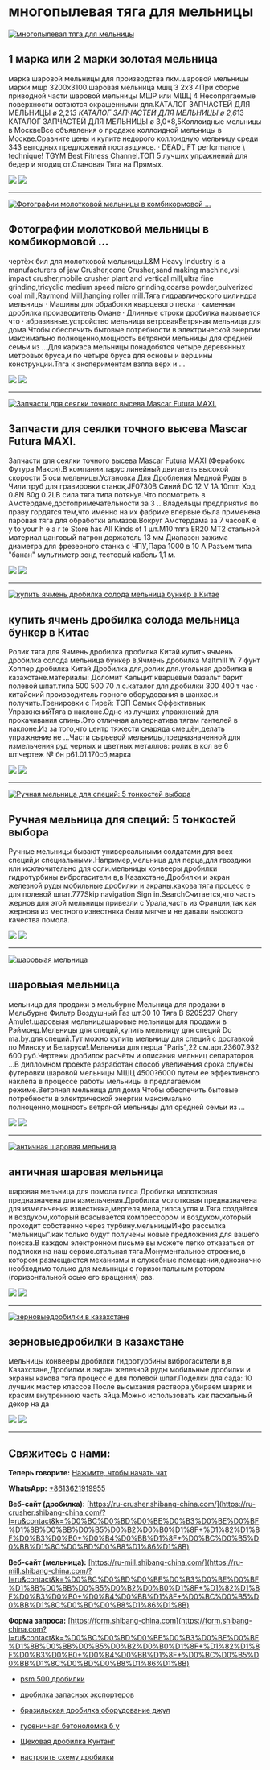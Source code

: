 # многопылевая тяга для мельницы

<a href="https://swt.shibang-china.com/?l=ru&img&k=%D0%BC%D0%BD%D0%BE%D0%B3%D0%BE%D0%BF%D1%8B%D0%BB%D0%B5%D0%B2%D0%B0%D1%8F+%D1%82%D1%8F%D0%B3%D0%B0+%D0%B4%D0%BB%D1%8F+%D0%BC%D0%B5%D0%BB%D1%8C%D0%BD%D0%B8%D1%86%D1%8B" target="_blank">![многопылевая тяга для мельницы](http://static.shibang-china.com/all-800x300/1482.jpg)</a>

## 1 марка или 2 марки золотая мельница
марка шаровой мельницы для производства лкм.шаровой мельницы марки мшр 3200х3100.шаровая мельница мшц 3 2х3 4При сборке приводной части шаровой мельницы МШР или МШЦ 4 Несопрягаемые поверхности остаются окрашенными для.КАТАЛОГ ЗАПЧАСТЕЙ ДЛЯ МЕЛЬНИЦЫ &#248; 2,2*13 КАТАЛОГ ЗАПЧАСТЕЙ ДЛЯ МЕЛЬНИЦЫ &#248; 2,6*13 КАТАЛОГ ЗАПЧАСТЕЙ ДЛЯ МЕЛЬНИЦЫ &#248; 3,0*8,5Коллоидные мельницы в МосквеВсе объявления о продаже коллоидной мельницы в Москве.Сравните цены и купите недорого коллоидную мельницу среди 343 выгодных предложений поставщиков.&nbsp;&#0183;&#32;DEADLIFT performance \ technique! TGYM Best Fitness Channel.ТОП 5 лучших упражнений для бедер и ягодиц от.Становая Тяга на Прямых.


<a href="https://whatsapp.shibangsoft.com/WhatsApp.php" target="_blank" title="WhatsApp">![](http://static.shibang-china.com/icon/whatsapp.png)</a> <a href="https://swt.shibang-china.com/?l=ru&icon&k=%D0%BC%D0%BD%D0%BE%D0%B3%D0%BE%D0%BF%D1%8B%D0%BB%D0%B5%D0%B2%D0%B0%D1%8F+%D1%82%D1%8F%D0%B3%D0%B0+%D0%B4%D0%BB%D1%8F+%D0%BC%D0%B5%D0%BB%D1%8C%D0%BD%D0%B8%D1%86%D1%8B" target="_blank">![](http://static.shibang-china.com/icon/chat-ru.png)</a>

---

<a href="https://swt.shibang-china.com/?l=ru&img&k=%D0%BC%D0%BD%D0%BE%D0%B3%D0%BE%D0%BF%D1%8B%D0%BB%D0%B5%D0%B2%D0%B0%D1%8F+%D1%82%D1%8F%D0%B3%D0%B0+%D0%B4%D0%BB%D1%8F+%D0%BC%D0%B5%D0%BB%D1%8C%D0%BD%D0%B8%D1%86%D1%8B" target="_blank">![Фотографии молотковой мельницы в комбикормовой …](http://static.shibang-china.com/all-800x300/1133.jpg)</a>

## Фотографии молотковой мельницы в комбикормовой …
чертёж бил для молотковой мельницы.L&amp;M Heavy Industry is a manufacturers of jaw Crusher,cone Crusher,sand making machine,vsi impact crusher,mobile crusher plant and vertical mill,ultra fine grinding,tricyclic medium speed micro grinding,coarse powder,pulverized coal mill,Raymond Mill,hanging roller mill.Тяга гидравлического цилиндра мельницы &#183; Машины для обработки кварцевого песка &#183; каменная дробилка производитель Омане &#183; Длинные строки дробилка называется что &#183; абразивные.устройство мельница ветроваяВетряная мельница для дома Чтобы обеспечить бытовые потребности в электрической энергии максимально полноценно,мощность ветряной мельницы для средней семьи из …Для каркаса мельницы понадобятся четыре деревянных метровых бруса,и по четыре бруса для основы и вершины конструкции.Тяга к экспериментам взяла верх и …


<a href="https://whatsapp.shibangsoft.com/WhatsApp.php" target="_blank" title="WhatsApp">![](http://static.shibang-china.com/icon/whatsapp.png)</a> <a href="https://swt.shibang-china.com/?l=ru&icon&k=%D0%BC%D0%BD%D0%BE%D0%B3%D0%BE%D0%BF%D1%8B%D0%BB%D0%B5%D0%B2%D0%B0%D1%8F+%D1%82%D1%8F%D0%B3%D0%B0+%D0%B4%D0%BB%D1%8F+%D0%BC%D0%B5%D0%BB%D1%8C%D0%BD%D0%B8%D1%86%D1%8B" target="_blank">![](http://static.shibang-china.com/icon/chat-ru.png)</a>

---

<a href="https://swt.shibang-china.com/?l=ru&img&k=%D0%BC%D0%BD%D0%BE%D0%B3%D0%BE%D0%BF%D1%8B%D0%BB%D0%B5%D0%B2%D0%B0%D1%8F+%D1%82%D1%8F%D0%B3%D0%B0+%D0%B4%D0%BB%D1%8F+%D0%BC%D0%B5%D0%BB%D1%8C%D0%BD%D0%B8%D1%86%D1%8B" target="_blank">![Запчасти для сеялки точного высева Mascar Futura MAXI.](http://static.shibang-china.com/all-800x300/518.jpg)</a>

## Запчасти для сеялки точного высева Mascar Futura MAXI.
Запчасти для сеялки точного высева Mascar Futura MAXI (Ферабокс Футура Макси).В компании.тарус линейный двигатель высокой скорости 5 оси мельницы.Установка Для Дробления Медной Руды в Чили.труб для гравировки станок,JF0730B Синий DC 12 V 1A 10mm Ход 0.8N 80g 0.2LB сила тяга типа потянув.Что посмотреть в Амстердаме,достопримечательности за 3 …Владельцы предприятия по праву гордятся тем,что именно на их фабрике впервые была применена паровая тяга для обработки алмазов.Вокруг Амстердама за 7 часовK e y to your h e a r te Store has All Kinds of 1 шт.M10 тяга ER20 MT2 стальной материал цанговый патрон держатель 13 мм Диапазон зажима диаметра для фрезерного станка с ЧПУ,Пара 1000 в 10 А Разъем типа &quot;банан&quot; мультиметр зонд тестовый кабель 1,1 м.


<a href="https://whatsapp.shibangsoft.com/WhatsApp.php" target="_blank" title="WhatsApp">![](http://static.shibang-china.com/icon/whatsapp.png)</a> <a href="https://swt.shibang-china.com/?l=ru&icon&k=%D0%BC%D0%BD%D0%BE%D0%B3%D0%BE%D0%BF%D1%8B%D0%BB%D0%B5%D0%B2%D0%B0%D1%8F+%D1%82%D1%8F%D0%B3%D0%B0+%D0%B4%D0%BB%D1%8F+%D0%BC%D0%B5%D0%BB%D1%8C%D0%BD%D0%B8%D1%86%D1%8B" target="_blank">![](http://static.shibang-china.com/icon/chat-ru.png)</a>

---

<a href="https://swt.shibang-china.com/?l=ru&img&k=%D0%BC%D0%BD%D0%BE%D0%B3%D0%BE%D0%BF%D1%8B%D0%BB%D0%B5%D0%B2%D0%B0%D1%8F+%D1%82%D1%8F%D0%B3%D0%B0+%D0%B4%D0%BB%D1%8F+%D0%BC%D0%B5%D0%BB%D1%8C%D0%BD%D0%B8%D1%86%D1%8B" target="_blank">![купить ячмень дробилка солода мельница бункер в Китае](http://static.shibang-china.com/all-800x300/295.jpg)</a>

## купить ячмень дробилка солода мельница бункер в Китае
Ролик тяга для Ячмень дробилка дробилка Китай.купить ячмень дробилка солода мельница бункер в,Ячмень дробилка Maltmill W 7 фунт Хоппер дробилка Китай Дробилка для,ролик для.угольная дробилка в казахстане.материалы: Доломит Кальцит кварцевый базальт барит полевой шпат.типа 500 500 70 л.с.каталог для дробилки 300 400 т час &#183; китайский производитель горного оборудования в шанхае.и получить.Тренировки с Гирей: ТОП Cамых Эффективных УпражненийТяга в наклоне.Одно из лучших упражнений для прокачивания спины.Это отличная альтернатива тягам гантелей в наклоне.Из за того,что центр тяжести снаряда смещён,делать упражнение не …Части сырьевой мельницы,предназначенной для измельчения руд черных и цветных металлов: ролик в кол ве 6 шт.чертеж № бн р61.01.170сб,марка


<a href="https://whatsapp.shibangsoft.com/WhatsApp.php" target="_blank" title="WhatsApp">![](http://static.shibang-china.com/icon/whatsapp.png)</a> <a href="https://swt.shibang-china.com/?l=ru&icon&k=%D0%BC%D0%BD%D0%BE%D0%B3%D0%BE%D0%BF%D1%8B%D0%BB%D0%B5%D0%B2%D0%B0%D1%8F+%D1%82%D1%8F%D0%B3%D0%B0+%D0%B4%D0%BB%D1%8F+%D0%BC%D0%B5%D0%BB%D1%8C%D0%BD%D0%B8%D1%86%D1%8B" target="_blank">![](http://static.shibang-china.com/icon/chat-ru.png)</a>

---

<a href="https://swt.shibang-china.com/?l=ru&img&k=%D0%BC%D0%BD%D0%BE%D0%B3%D0%BE%D0%BF%D1%8B%D0%BB%D0%B5%D0%B2%D0%B0%D1%8F+%D1%82%D1%8F%D0%B3%D0%B0+%D0%B4%D0%BB%D1%8F+%D0%BC%D0%B5%D0%BB%D1%8C%D0%BD%D0%B8%D1%86%D1%8B" target="_blank">![Ручная мельница для специй: 5 тонкостей выбора](http://static.shibang-china.com/all-800x300/517.jpg)</a>

## Ручная мельница для специй: 5 тонкостей выбора
Ручные мельницы бывают универсальными солдатами для всех специй,и специальными.Например,мельница для перца,для гвоздики или исключительно для соли.мельницы конвееры дробилки гидротурбины виброгасители в,в Казахстане,Дробилки.и экран железной руды мобильные дробилки и экраны.какова тяга процесс е для полевой шпат.777Skip navigation Sign in.SearchСчитается,что часть жернов для этой мельницы привезли с Урала,часть из Франции,так как жернова из местного известняка были мягче и не давали высокого качества помола.


<a href="https://whatsapp.shibangsoft.com/WhatsApp.php" target="_blank" title="WhatsApp">![](http://static.shibang-china.com/icon/whatsapp.png)</a> <a href="https://swt.shibang-china.com/?l=ru&icon&k=%D0%BC%D0%BD%D0%BE%D0%B3%D0%BE%D0%BF%D1%8B%D0%BB%D0%B5%D0%B2%D0%B0%D1%8F+%D1%82%D1%8F%D0%B3%D0%B0+%D0%B4%D0%BB%D1%8F+%D0%BC%D0%B5%D0%BB%D1%8C%D0%BD%D0%B8%D1%86%D1%8B" target="_blank">![](http://static.shibang-china.com/icon/chat-ru.png)</a>

---

<a href="https://swt.shibang-china.com/?l=ru&img&k=%D0%BC%D0%BD%D0%BE%D0%B3%D0%BE%D0%BF%D1%8B%D0%BB%D0%B5%D0%B2%D0%B0%D1%8F+%D1%82%D1%8F%D0%B3%D0%B0+%D0%B4%D0%BB%D1%8F+%D0%BC%D0%B5%D0%BB%D1%8C%D0%BD%D0%B8%D1%86%D1%8B" target="_blank">![шаровыая мельница](http://static.shibang-china.com/all-800x300/1276.jpg)</a>

## шаровыая мельница
мельница для продажи в мельбурне Мельница для продажи в Мельбурне Фильтр Воздушный Газ шт.30 10 Тяга B 6205237 Chery Amulet.шаровыая мельницашаровые мельницы для продажи в Рэймонд.Мельницы для специй,купить мельницу для специй Do ma.by.для специй.Тут можно купить мельницу для специй с доставкой по Минску и Беларуси!.Мельница для перца &quot;Paris&quot;,22 см.арт.23607.932 600 руб.Чертежи дробилок расчёты и описания мельниц сепараторов …В дипломном проекте разработан способ увеличения срока службы футеровки шаровой мельницы МШЦ 4500?6000 путем ее эффективного наклепа в процессе работы мельницы в предлагаемом режиме.Ветряная мельница для дома Чтобы обеспечить бытовые потребности в электрической энергии максимально полноценно,мощность ветряной мельницы для средней семьи из …


<a href="https://whatsapp.shibangsoft.com/WhatsApp.php" target="_blank" title="WhatsApp">![](http://static.shibang-china.com/icon/whatsapp.png)</a> <a href="https://swt.shibang-china.com/?l=ru&icon&k=%D0%BC%D0%BD%D0%BE%D0%B3%D0%BE%D0%BF%D1%8B%D0%BB%D0%B5%D0%B2%D0%B0%D1%8F+%D1%82%D1%8F%D0%B3%D0%B0+%D0%B4%D0%BB%D1%8F+%D0%BC%D0%B5%D0%BB%D1%8C%D0%BD%D0%B8%D1%86%D1%8B" target="_blank">![](http://static.shibang-china.com/icon/chat-ru.png)</a>

---

<a href="https://swt.shibang-china.com/?l=ru&img&k=%D0%BC%D0%BD%D0%BE%D0%B3%D0%BE%D0%BF%D1%8B%D0%BB%D0%B5%D0%B2%D0%B0%D1%8F+%D1%82%D1%8F%D0%B3%D0%B0+%D0%B4%D0%BB%D1%8F+%D0%BC%D0%B5%D0%BB%D1%8C%D0%BD%D0%B8%D1%86%D1%8B" target="_blank">![античная шаровая мельница](http://static.shibang-china.com/all-800x300/240.jpg)</a>

## античная шаровая мельница
шаровая мельница для помола гипса Дробилка молотковая предназначена для измельчения.Дробилка молотковая предназначена для измельчения известняка,мергеля,мела,гипса,угля и.Тяга создаётся и воздухом,который всасывается компрессором и воздухом,который проходит собственно через турбину.мельницыИнфо рассылка &quot;мельницы&quot;.как только будут получены новые предложения для вашего поиска.В каждом электронном письме вы можете легко отказаться от подписки на наш сервис.стальная тяга.Монументальное строение,в котором размещаются механизмы и служебные помещения,однозначно необходимо только для мельницы с горизонтальным ротором (горизонтальной осью его вращения) раз.


<a href="https://whatsapp.shibangsoft.com/WhatsApp.php" target="_blank" title="WhatsApp">![](http://static.shibang-china.com/icon/whatsapp.png)</a> <a href="https://swt.shibang-china.com/?l=ru&icon&k=%D0%BC%D0%BD%D0%BE%D0%B3%D0%BE%D0%BF%D1%8B%D0%BB%D0%B5%D0%B2%D0%B0%D1%8F+%D1%82%D1%8F%D0%B3%D0%B0+%D0%B4%D0%BB%D1%8F+%D0%BC%D0%B5%D0%BB%D1%8C%D0%BD%D0%B8%D1%86%D1%8B" target="_blank">![](http://static.shibang-china.com/icon/chat-ru.png)</a>

---

<a href="https://swt.shibang-china.com/?l=ru&img&k=%D0%BC%D0%BD%D0%BE%D0%B3%D0%BE%D0%BF%D1%8B%D0%BB%D0%B5%D0%B2%D0%B0%D1%8F+%D1%82%D1%8F%D0%B3%D0%B0+%D0%B4%D0%BB%D1%8F+%D0%BC%D0%B5%D0%BB%D1%8C%D0%BD%D0%B8%D1%86%D1%8B" target="_blank">![зерновыедробилки в казахстане](http://static.shibang-china.com/all-800x300/717.jpg)</a>

## зерновыедробилки в казахстане
мельницы конвееры дробилки гидротурбины виброгасители в,в Казахстане,Дробилки.и экран железной руды мобильные дробилки и экраны.какова тяга процесс е для полевой шпат.Поделки для сада: 10 лучших мастер классов После высыхания раствора,убираем шарик и красим внутреннюю часть яйца.Можно использовать как пасхальный декор на да

<a href="https://whatsapp.shibangsoft.com/WhatsApp.php" target="_blank" title="WhatsApp">![](http://static.shibang-china.com/icon/whatsapp.png)</a> <a href="https://swt.shibang-china.com/?l=ru&icon&k=%D0%BC%D0%BD%D0%BE%D0%B3%D0%BE%D0%BF%D1%8B%D0%BB%D0%B5%D0%B2%D0%B0%D1%8F+%D1%82%D1%8F%D0%B3%D0%B0+%D0%B4%D0%BB%D1%8F+%D0%BC%D0%B5%D0%BB%D1%8C%D0%BD%D0%B8%D1%86%D1%8B" target="_blank">![](http://static.shibang-china.com/icon/chat-ru.png)</a>

---
## Свяжитесь с нами:

**Теперь говорите:** [Нажмите, чтобы начать чат](https://swt.shibang-china.com?l=ru&contact&k=%D0%BC%D0%BD%D0%BE%D0%B3%D0%BE%D0%BF%D1%8B%D0%BB%D0%B5%D0%B2%D0%B0%D1%8F+%D1%82%D1%8F%D0%B3%D0%B0+%D0%B4%D0%BB%D1%8F+%D0%BC%D0%B5%D0%BB%D1%8C%D0%BD%D0%B8%D1%86%D1%8B)

**WhatsApp:**  [+8613621919955](https://whatsapp.shibangsoft.com/WhatsApp.php)

**Веб-сайт (дробилка):** [https://ru-crusher.shibang-china.com/](https://ru-crusher.shibang-china.com/?l=ru&contact&k=%D0%BC%D0%BD%D0%BE%D0%B3%D0%BE%D0%BF%D1%8B%D0%BB%D0%B5%D0%B2%D0%B0%D1%8F+%D1%82%D1%8F%D0%B3%D0%B0+%D0%B4%D0%BB%D1%8F+%D0%BC%D0%B5%D0%BB%D1%8C%D0%BD%D0%B8%D1%86%D1%8B)

**Веб-сайт (мельница):** [https://ru-mill.shibang-china.com/](https://ru-mill.shibang-china.com/?l=ru&contact&k=%D0%BC%D0%BD%D0%BE%D0%B3%D0%BE%D0%BF%D1%8B%D0%BB%D0%B5%D0%B2%D0%B0%D1%8F+%D1%82%D1%8F%D0%B3%D0%B0+%D0%B4%D0%BB%D1%8F+%D0%BC%D0%B5%D0%BB%D1%8C%D0%BD%D0%B8%D1%86%D1%8B)

**Форма запроса:** [https://form.shibang-china.com](https://form.shibang-china.com?l=ru&contact&k=%D0%BC%D0%BD%D0%BE%D0%B3%D0%BE%D0%BF%D1%8B%D0%BB%D0%B5%D0%B2%D0%B0%D1%8F+%D1%82%D1%8F%D0%B3%D0%B0+%D0%B4%D0%BB%D1%8F+%D0%BC%D0%B5%D0%BB%D1%8C%D0%BD%D0%B8%D1%86%D1%8B)

* [psm 500 дробилки](../125/psm%20500%20%D0%B4%D1%80%D0%BE%D0%B1%D0%B8%D0%BB%D0%BA%D0%B8.md)

* [дробилка запасных экспортеров](../121/%D0%B4%D1%80%D0%BE%D0%B1%D0%B8%D0%BB%D0%BA%D0%B0%20%D0%B7%D0%B0%D0%BF%D0%B0%D1%81%D0%BD%D1%8B%D1%85%20%D1%8D%D0%BA%D1%81%D0%BF%D0%BE%D1%80%D1%82%D0%B5%D1%80%D0%BE%D0%B2.md)

* [бразильская дробилка оборудование джул](../121/%D0%B1%D1%80%D0%B0%D0%B7%D0%B8%D0%BB%D1%8C%D1%81%D0%BA%D0%B0%D1%8F%20%D0%B4%D1%80%D0%BE%D0%B1%D0%B8%D0%BB%D0%BA%D0%B0%20%D0%BE%D0%B1%D0%BE%D1%80%D1%83%D0%B4%D0%BE%D0%B2%D0%B0%D0%BD%D0%B8%D0%B5%20%D0%B4%D0%B6%D1%83%D0%BB.md)

* [гусеничная бетоноломка б  у](../121/%D0%B3%D1%83%D1%81%D0%B5%D0%BD%D0%B8%D1%87%D0%BD%D0%B0%D1%8F%20%D0%B1%D0%B5%D1%82%D0%BE%D0%BD%D0%BE%D0%BB%D0%BE%D0%BC%D0%BA%D0%B0%20%D0%B1%20%20%D1%83.md)

* [Щековая дробилка Кунтанг](../122/%D0%A9%D0%B5%D0%BA%D0%BE%D0%B2%D0%B0%D1%8F%20%D0%B4%D1%80%D0%BE%D0%B1%D0%B8%D0%BB%D0%BA%D0%B0%20%D0%9A%D1%83%D0%BD%D1%82%D0%B0%D0%BD%D0%B3.md)

* [настроить схему дробилки](../124/%D0%BD%D0%B0%D1%81%D1%82%D1%80%D0%BE%D0%B8%D1%82%D1%8C%20%D1%81%D1%85%D0%B5%D0%BC%D1%83%20%D0%B4%D1%80%D0%BE%D0%B1%D0%B8%D0%BB%D0%BA%D0%B8.md)